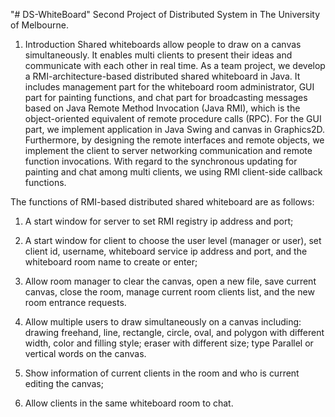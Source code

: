 "# DS-WhiteBoard" 
Second Project of Distributed System in The University of Melbourne.

1. Introduction
Shared whiteboards allow people to draw on a canvas simultaneously. It enables multi clients to present their
ideas and communicate with each other in real time. As a team project, we develop a RMI-architecture-based
distributed shared whiteboard in Java. It includes management part for the whiteboard room administrator,
GUI part for painting functions, and chat part for broadcasting messages based on Java Remote Method
Invocation (Java RMI), which is the object-oriented equivalent of remote procedure calls (RPC). For the
GUI part, we implement application in Java Swing and canvas in Graphics2D. Furthermore, by designing
the remote interfaces and remote objects, we implement the client to server networking communication and
remote function invocations. With regard to the synchronous updating for painting and chat among multi
clients, we using RMI client-side callback functions.

The functions of RMI-based distributed shared whiteboard are as follows:

1) A start window for server to set RMI registry ip address and port;

2) A start window for client to choose the user level (manager or user), set client id, username, whiteboard service ip address and port, and the whiteboard room name to create or enter;

3) Allow room manager to clear the canvas, open a new file, save current canvas, close the room, manage
  current room clients list, and the new room entrance requests.
  
4) Allow multiple users to draw simultaneously on a canvas including: drawing freehand, line, rectangle,
  circle, oval, and polygon with different width, color and filling style; eraser with different size; type
  Parallel or vertical words on the canvas.
  
5) Show information of current clients in the room and who is current editing the canvas;
	
6) Allow clients in the same whiteboard room to chat.
